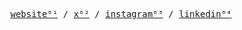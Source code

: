 <p align="center">
  <samp>
    <a target="_blank" href="https://bence.codes">website⁰¹</a> /
    <a target="_blank" href="https://x/bencetxt">x⁰²</a> /
    <a target="_blank" href="https://instagram.com/bence.jpeg">instagram⁰³</a> /
    <a target="_blank" href="https://www.linkedin.com/in/bencepdf/">linkedin⁰⁴</a>
  </samp>
</p>
